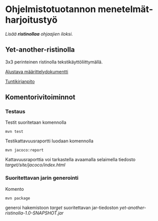 # Ohjelmistotuotannon menetelmät-harjoitustyö
_Lisää **ristinollaa** ohjaajien iloksi._

## Yet-another-ristinolla
3x3 perinteinen ristinolla tekstikäyttöliittymällä.

[Alustava määrittelydokumentti](/documentation/vaatimusmaarittely.md)

[Tuntikirjanpito](/documentation/tuntikirjanpito.md)

## Komentorivitoiminnot

### Testaus

Testit suoritetaan komennolla

```
mvn test
```

Testikattavuusraportti luodaan komennolla

```
mvn jacoco:report
```

Kattavuusraporttia voi tarkastella avaamalla selaimella tiedosto _target/site/jacoco/index.html_

### Suoritettavan jarin generointi

Komento

```
mvn package
```

generoi hakemistoon _target_ suoritettavan jar-tiedoston _yet-another-ristinolla-1.0-SNAPSHOT.jar_

